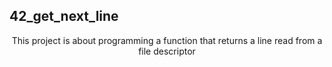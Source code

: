 42_get_next_line
---

<div align="center">
This project is about programming a function that returns a line read from a file descriptor
